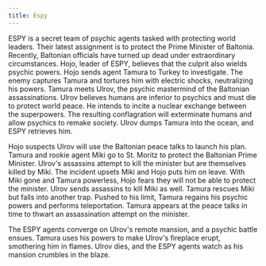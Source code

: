 ```yaml
---
title: Espy
---
```


ESPY is a secret team of psychic agents tasked with protecting world leaders.
Their latest assignment is to protect the Prime Minister of Baltonia. Recently,
Baltonian officials have turned up dead under extraordinary circumstances. Hojo,
leader of ESPY, believes that the culprit also wields psychic powers. Hojo sends
agent Tamura to Turkey to investigate. The enemy captures Tamura and tortures
him with electric shocks, neutralizing his powers. Tamura meets Ulrov, the
psychic mastermind of the Baltonian assassinations. Ulrov believes humans are
inferior to psychics and must die to protect world peace. He intends to incite a
nuclear exchange between the superpowers. The resulting conflagration will
exterminate humans and allow psychics to remake society. Ulrov dumps Tamura into
the ocean, and ESPY retrieves him.

Hojo suspects Ulrov will use the Baltonian peace talks to launch his plan.
Tamura and rookie agent Miki go to St. Moritz to protect the Baltonian Prime
Minister. Ulrov's assassins attempt to kill the minister but are themselves
killed by Miki. The incident upsets Miki and Hojo puts him on leave. With Miki
gone and Tamura powerless, Hojo fears they will not be able to protect the
minister. Ulrov sends assassins to kill Miki as well. Tamura rescues Miki but
falls into another trap. Pushed to his limit, Tamura regains his psychic powers
and performs teleportation. Tamura appears at the peace talks in time to thwart
an assassination attempt on the minister.

The ESPY agents converge on Ulrov's remote mansion, and a psychic battle ensues.
Tamura uses his powers to make Ulrov's fireplace erupt, smothering him in
flames. Ulrov dies, and the ESPY agents watch as his mansion crumbles in the
blaze.
